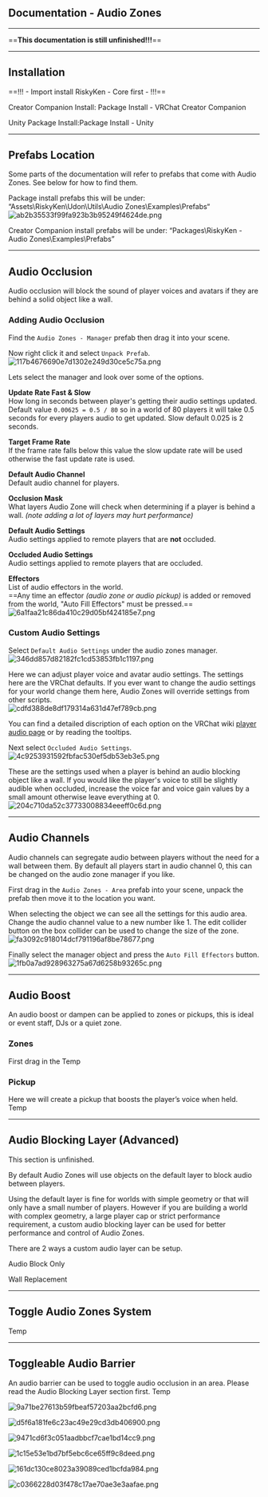## **Documentation - Audio Zones**

* * *

==**This documentation is still unfinished!!!**==

* * *

## Installation

==!!! - Import install RiskyKen - Core first - !!!==

Creator Companion Install: Package Install - VRChat Creator Companion

Unity Package Install:Package Install - Unity

* * *

## Prefabs Location
Some parts of the documentation will refer to prefabs that come with Audio Zones. See below for how to find them.

Package install prefabs this will be under: “Assets\RiskyKen\Udon\Utils\Audio Zones\Examples\Prefabs“  
![ab2b35533f99fa923b3b95249f4624de.png](/_resources/ab2b35533f99fa923b3b95249f4624de.png)


Creator Companion install prefabs will be under: “Packages\RiskyKen - Audio Zones\Examples\Prefabs”  


* * *

## Audio Occlusion

Audio occlusion will block the sound of player voices and avatars if they are behind a solid object like a wall.

### Adding Audio Occlusion

Find the `Audio Zones - Manager` prefab then drag it into your scene.

Now right click it and select `Unpack Prefab`.  
![117b4676690e7d1302e249d30ce5c75a.png](/_resources/117b4676690e7d1302e249d30ce5c75a.png)

Lets select the manager and look over some of the options.  

**Update Rate Fast & Slow**  
How long in seconds between player's getting their audio settings updated. Default value `0.00625 = 0.5 / 80` so in a world of 80 players it will take 0.5 seconds for every players audio to get updated. Slow default 0.025 is 2 seconds.

**Target Frame Rate**  
If the frame rate falls below this value the slow update rate will be used otherwise the fast update rate is used.

**Default Audio Channel**  
Default audio channel for players.

**Occlusion Mask**  
What layers Audio Zone will check when determining if a player is behind a wall. *(note adding a lot of layers may hurt performance)*

**Default Audio Settings**  
Audio settings applied to remote players that are **not** occluded.

**Occluded Audio Settings**  
Audio settings applied to remote players that are  occluded.

**Effectors**  
List of audio effectors in the world.  
==Any time an effector *(audio zone or audio pickup)* is added or removed from the world, "Auto Fill Effectors" must be pressed.==  
![6a1faa21c86da410c29d05bf424185e7.png](/_resources/6a1faa21c86da410c29d05bf424185e7.png)

### Custom Audio Settings

Select `Default Audio Settings` under the audio zones manager.  
![346dd857d82182fc1cd53853fb1c1197.png](/_resources/346dd857d82182fc1cd53853fb1c1197.png)

Here we can adjust player voice and avatar audio settings. The settings here are the VRChat defaults. If you ever want to change the audio settings for your world change them here, Audio Zones will override settings from other scripts.  
![cdfd388de8df179314a631d47ef789cb.png](/_resources/cdfd388de8df179314a631d47ef789cb.png)

You can find a detailed discription of each option on the VRChat wiki [player audio page](https://docs.vrchat.com/docs/player-audio) or by reading the tooltips.

Next select `Occluded Audio Settings`.  
![4c9253931592fbfac530ef5db53eb3e5.png](/_resources/4c9253931592fbfac530ef5db53eb3e5.png)  

These are the settings used when a player is behind an audio blocking object like a wall. If you would like the player's voice to still be slightly audible when occluded, increase the voice far and voice gain values by a small amount otherwise leave everything at 0.  
![204c710da52c37733008834eeeff0c6d.png](/_resources/204c710da52c37733008834eeeff0c6d.png)

* * *

## Audio Channels

Audio channels can segregate audio between players without the need for a wall between them. By default all players start in audio channel 0, this can be changed on the audio zone manager if you like.

First drag in the `Audio Zones - Area` prefab into your scene, unpack the prefab then move it to the location you want.  

When selecting the object we can see all the settings for this audio area. Change the audio channel value to a new number like 1. The edit collider button on the box collider can be used to change the size of the zone.
![fa3092c918014dcf791196af8be78677.png](/_resources/fa3092c918014dcf791196af8be78677.png)

Finally select the manager object and press the `Auto Fill Effectors` button.
![1fb0a7ad928963275a67d6258b93265c.png](/_resources/1fb0a7ad928963275a67d6258b93265c.png)
* * *

## Audio Boost

An audio boost or dampen can be applied to zones or pickups, this is ideal or event staff, DJs or a quiet zone.

### Zones
First drag in the 
Temp

### Pickup

Here we will create a pickup that boosts the player’s voice when held.  
Temp

* * *

## Audio Blocking Layer (Advanced)

This section is unfinished.

By default Audio Zones will use objects on the default layer to block audio between players.

Using the default layer is fine for worlds with simple geometry or that will only have a small number of players. However if you are building a world with complex geometry, a large player cap or strict performance requirement, a custom audio blocking layer can be used for better performance and control of Audio Zones.

There are 2 ways a custom audio layer can be setup.

Audio Block Only



Wall Replacement


* * *

## Toggle Audio Zones System

Temp

* * *

## Toggleable Audio Barrier

An audio barrier can be used to toggle audio occlusion in an area. Please read the Audio Blocking Layer section first.
Temp

![9a71be27613b59fbeaf57203aa2bcfd6.png](/_resources/9a71be27613b59fbeaf57203aa2bcfd6.png)

![d5f6a181fe6c23ac49e29cd3db406900.png](/_resources/d5f6a181fe6c23ac49e29cd3db406900.png)

![9471cd6f3c051aadbbcf7cae1bd14cc9.png](/_resources/9471cd6f3c051aadbbcf7cae1bd14cc9.png)

![1c15e53e1bd7bf5ebc6ce65ff9c8deed.png](/_resources/1c15e53e1bd7bf5ebc6ce65ff9c8deed.png)

![161dc130ce8023a39089ced1bcfda984.png](/_resources/161dc130ce8023a39089ced1bcfda984.png)

![c0366228d03f478c17ae70ae3e3aafae.png](/_resources/c0366228d03f478c17ae70ae3e3aafae.png)
